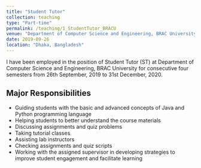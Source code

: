 ```yaml
---
title: "Student Tutor"
collection: teaching
type: "Part-time"
permalink: /teaching/1_StudentTutor_BRACU
venue: "Department of Computer Science and Engineering, BRAC University"
date: 2019-09-26
location: "Dhaka, Bangladesh"
---
```


I have been employed in the position of Student Tutor (ST) at Department of Computer Science and Engineering, BRAC University for consecutive four semesters from 26th September, 2019 to 31st December, 2020.


## Major Responsibilities ##

* Guiding students with the basic and advanced concepts of Java and Python programming language
* Helping students to better understand the course materials
* Discussing assignments and quiz problems
* Taking tutorial classes
* Assisting lab instructors
* Checking assignments and quiz scripts
* Working with the assigned supervisor in developing strategies to improve student engagement and facilitate learning
